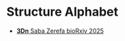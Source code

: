 # Structure Alphabet

- [**3Dn** Saba Zerefa bioRxiv 2025](https://www.biorxiv.org/content/10.1101/2025.04.21.649886v1.full)
